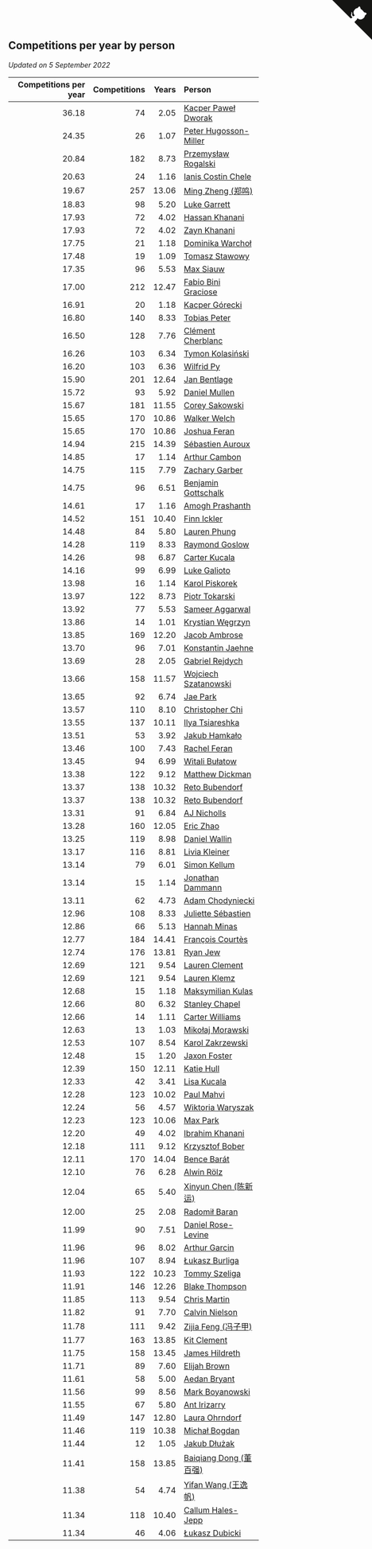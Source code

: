 ## Competitions per year by person

*Updated on  5 September 2022*

| Competitions per year | Competitions | Years | Person |
| ---: | ---: | ---: | :--- |
| 36.18 | 74 | 2.05 | [Kacper Paweł Dworak](https://www.worldcubeassociation.org/persons/2020DWOR01) |
| 24.35 | 26 | 1.07 | [Peter Hugosson-Miller](https://www.worldcubeassociation.org/persons/2021HUGO01) |
| 20.84 | 182 | 8.73 | [Przemysław Rogalski](https://www.worldcubeassociation.org/persons/2013ROGA02) |
| 20.63 | 24 | 1.16 | [Ianis Costin Chele](https://www.worldcubeassociation.org/persons/2021CHEL01) |
| 19.67 | 257 | 13.06 | [Ming Zheng (郑鸣)](https://www.worldcubeassociation.org/persons/2009ZHEN11) |
| 18.83 | 98 | 5.20 | [Luke Garrett](https://www.worldcubeassociation.org/persons/2017GARR05) |
| 17.93 | 72 | 4.02 | [Hassan Khanani](https://www.worldcubeassociation.org/persons/2018KHAN26) |
| 17.93 | 72 | 4.02 | [Zayn Khanani](https://www.worldcubeassociation.org/persons/2018KHAN28) |
| 17.75 | 21 | 1.18 | [Dominika Warchoł](https://www.worldcubeassociation.org/persons/2021WARC01) |
| 17.48 | 19 | 1.09 | [Tomasz Stawowy](https://www.worldcubeassociation.org/persons/2021STAW01) |
| 17.35 | 96 | 5.53 | [Max Siauw](https://www.worldcubeassociation.org/persons/2017SIAU02) |
| 17.00 | 212 | 12.47 | [Fabio Bini Graciose](https://www.worldcubeassociation.org/persons/2010GRAC02) |
| 16.91 | 20 | 1.18 | [Kacper Górecki](https://www.worldcubeassociation.org/persons/2021GORE01) |
| 16.80 | 140 | 8.33 | [Tobias Peter](https://www.worldcubeassociation.org/persons/2014PETE03) |
| 16.50 | 128 | 7.76 | [Clément Cherblanc](https://www.worldcubeassociation.org/persons/2014CHER05) |
| 16.26 | 103 | 6.34 | [Tymon Kolasiński](https://www.worldcubeassociation.org/persons/2016KOLA02) |
| 16.20 | 103 | 6.36 | [Wilfrid Py](https://www.worldcubeassociation.org/persons/2016PYWI01) |
| 15.90 | 201 | 12.64 | [Jan Bentlage](https://www.worldcubeassociation.org/persons/2010BENT01) |
| 15.72 | 93 | 5.92 | [Daniel Mullen](https://www.worldcubeassociation.org/persons/2016MULL04) |
| 15.67 | 181 | 11.55 | [Corey Sakowski](https://www.worldcubeassociation.org/persons/2011SAKO01) |
| 15.65 | 170 | 10.86 | [Walker Welch](https://www.worldcubeassociation.org/persons/2011WELC01) |
| 15.65 | 170 | 10.86 | [Joshua Feran](https://www.worldcubeassociation.org/persons/2011FERA01) |
| 14.94 | 215 | 14.39 | [Sébastien Auroux](https://www.worldcubeassociation.org/persons/2008AURO01) |
| 14.85 | 17 | 1.14 | [Arthur Cambon](https://www.worldcubeassociation.org/persons/2021CAMB01) |
| 14.75 | 115 | 7.79 | [Zachary Garber](https://www.worldcubeassociation.org/persons/2014GARB01) |
| 14.75 | 96 | 6.51 | [Benjamin Gottschalk](https://www.worldcubeassociation.org/persons/2016GOTT01) |
| 14.61 | 17 | 1.16 | [Amogh Prashanth](https://www.worldcubeassociation.org/persons/2021PRAS01) |
| 14.52 | 151 | 10.40 | [Finn Ickler](https://www.worldcubeassociation.org/persons/2012ICKL01) |
| 14.48 | 84 | 5.80 | [Lauren Phung](https://www.worldcubeassociation.org/persons/2016PHUN02) |
| 14.28 | 119 | 8.33 | [Raymond Goslow](https://www.worldcubeassociation.org/persons/2014GOSL01) |
| 14.26 | 98 | 6.87 | [Carter Kucala](https://www.worldcubeassociation.org/persons/2015KUCA01) |
| 14.16 | 99 | 6.99 | [Luke Galioto](https://www.worldcubeassociation.org/persons/2015GALI02) |
| 13.98 | 16 | 1.14 | [Karol Piskorek](https://www.worldcubeassociation.org/persons/2021PISK01) |
| 13.97 | 122 | 8.73 | [Piotr Tokarski](https://www.worldcubeassociation.org/persons/2013TOKA01) |
| 13.92 | 77 | 5.53 | [Sameer Aggarwal](https://www.worldcubeassociation.org/persons/2017AGGA01) |
| 13.86 | 14 | 1.01 | [Krystian Węgrzyn](https://www.worldcubeassociation.org/persons/2021WEGR01) |
| 13.85 | 169 | 12.20 | [Jacob Ambrose](https://www.worldcubeassociation.org/persons/2010AMBR01) |
| 13.70 | 96 | 7.01 | [Konstantin Jaehne](https://www.worldcubeassociation.org/persons/2015JAEH01) |
| 13.69 | 28 | 2.05 | [Gabriel Rejdych](https://www.worldcubeassociation.org/persons/2020REJD01) |
| 13.66 | 158 | 11.57 | [Wojciech Szatanowski](https://www.worldcubeassociation.org/persons/2011SZAT01) |
| 13.65 | 92 | 6.74 | [Jae Park](https://www.worldcubeassociation.org/persons/2015PARK24) |
| 13.57 | 110 | 8.10 | [Christopher Chi](https://www.worldcubeassociation.org/persons/2014CHIC01) |
| 13.55 | 137 | 10.11 | [Ilya Tsiareshka](https://www.worldcubeassociation.org/persons/2012TERE01) |
| 13.51 | 53 | 3.92 | [Jakub Hamkało](https://www.worldcubeassociation.org/persons/2018HAMK01) |
| 13.46 | 100 | 7.43 | [Rachel Feran](https://www.worldcubeassociation.org/persons/2015FERA01) |
| 13.45 | 94 | 6.99 | [Witali Bułatow](https://www.worldcubeassociation.org/persons/2015BUAT01) |
| 13.38 | 122 | 9.12 | [Matthew Dickman](https://www.worldcubeassociation.org/persons/2013DICK01) |
| 13.37 | 138 | 10.32 | [Reto Bubendorf](https://www.worldcubeassociation.org/persons/2012BUBE01) |
| 13.37 | 138 | 10.32 | [Reto Bubendorf](https://www.worldcubeassociation.org/persons/2012BUBE01) |
| 13.31 | 91 | 6.84 | [AJ Nicholls](https://www.worldcubeassociation.org/persons/2015NICH04) |
| 13.28 | 160 | 12.05 | [Eric Zhao](https://www.worldcubeassociation.org/persons/2010ZHAO19) |
| 13.25 | 119 | 8.98 | [Daniel Wallin](https://www.worldcubeassociation.org/persons/2013WALL03) |
| 13.17 | 116 | 8.81 | [Livia Kleiner](https://www.worldcubeassociation.org/persons/2013KLEI03) |
| 13.14 | 79 | 6.01 | [Simon Kellum](https://www.worldcubeassociation.org/persons/2016KELL12) |
| 13.14 | 15 | 1.14 | [Jonathan Dammann](https://www.worldcubeassociation.org/persons/2021DAMM01) |
| 13.11 | 62 | 4.73 | [Adam Chodyniecki](https://www.worldcubeassociation.org/persons/2017CHOD02) |
| 12.96 | 108 | 8.33 | [Juliette Sébastien](https://www.worldcubeassociation.org/persons/2014SEBA01) |
| 12.86 | 66 | 5.13 | [Hannah Minas](https://www.worldcubeassociation.org/persons/2017MINA04) |
| 12.77 | 184 | 14.41 | [François Courtès](https://www.worldcubeassociation.org/persons/2008COUR01) |
| 12.74 | 176 | 13.81 | [Ryan Jew](https://www.worldcubeassociation.org/persons/2008JEWR01) |
| 12.69 | 121 | 9.54 | [Lauren Clement](https://www.worldcubeassociation.org/persons/2013KLEM01) |
| 12.69 | 121 | 9.54 | [Lauren Klemz](https://www.worldcubeassociation.org/persons/2013KLEM01) |
| 12.68 | 15 | 1.18 | [Maksymilian Kulas](https://www.worldcubeassociation.org/persons/2021KULA02) |
| 12.66 | 80 | 6.32 | [Stanley Chapel](https://www.worldcubeassociation.org/persons/2016CHAP04) |
| 12.66 | 14 | 1.11 | [Carter Williams](https://www.worldcubeassociation.org/persons/2021WILL06) |
| 12.63 | 13 | 1.03 | [Mikołaj Morawski](https://www.worldcubeassociation.org/persons/2021MORA01) |
| 12.53 | 107 | 8.54 | [Karol Zakrzewski](https://www.worldcubeassociation.org/persons/2014ZAKR01) |
| 12.48 | 15 | 1.20 | [Jaxon Foster](https://www.worldcubeassociation.org/persons/2021FOST01) |
| 12.39 | 150 | 12.11 | [Katie Hull](https://www.worldcubeassociation.org/persons/2010HULL01) |
| 12.33 | 42 | 3.41 | [Lisa Kucala](https://www.worldcubeassociation.org/persons/2019KUCA01) |
| 12.28 | 123 | 10.02 | [Paul Mahvi](https://www.worldcubeassociation.org/persons/2012MAHV01) |
| 12.24 | 56 | 4.57 | [Wiktoria Waryszak](https://www.worldcubeassociation.org/persons/2018WARY01) |
| 12.23 | 123 | 10.06 | [Max Park](https://www.worldcubeassociation.org/persons/2012PARK03) |
| 12.20 | 49 | 4.02 | [Ibrahim Khanani](https://www.worldcubeassociation.org/persons/2018KHAN27) |
| 12.18 | 111 | 9.12 | [Krzysztof Bober](https://www.worldcubeassociation.org/persons/2013BOBE01) |
| 12.11 | 170 | 14.04 | [Bence Barát](https://www.worldcubeassociation.org/persons/2008BARA01) |
| 12.10 | 76 | 6.28 | [Alwin Rölz](https://www.worldcubeassociation.org/persons/2016ROLZ01) |
| 12.04 | 65 | 5.40 | [Xinyun Chen (陈新运)](https://www.worldcubeassociation.org/persons/2017CHEN36) |
| 12.00 | 25 | 2.08 | [Radomił Baran](https://www.worldcubeassociation.org/persons/2020BARA02) |
| 11.99 | 90 | 7.51 | [Daniel Rose-Levine](https://www.worldcubeassociation.org/persons/2015ROSE01) |
| 11.96 | 96 | 8.02 | [Arthur Garcin](https://www.worldcubeassociation.org/persons/2014GARC27) |
| 11.96 | 107 | 8.94 | [Łukasz Burliga](https://www.worldcubeassociation.org/persons/2013BURL01) |
| 11.93 | 122 | 10.23 | [Tommy Szeliga](https://www.worldcubeassociation.org/persons/2012SZEL01) |
| 11.91 | 146 | 12.26 | [Blake Thompson](https://www.worldcubeassociation.org/persons/2010THOM03) |
| 11.85 | 113 | 9.54 | [Chris Martin](https://www.worldcubeassociation.org/persons/2013MART03) |
| 11.82 | 91 | 7.70 | [Calvin Nielson](https://www.worldcubeassociation.org/persons/2014NIEL03) |
| 11.78 | 111 | 9.42 | [Zijia Feng (冯子甲)](https://www.worldcubeassociation.org/persons/2013FENG02) |
| 11.77 | 163 | 13.85 | [Kit Clement](https://www.worldcubeassociation.org/persons/2008CLEM01) |
| 11.75 | 158 | 13.45 | [James Hildreth](https://www.worldcubeassociation.org/persons/2009HILD01) |
| 11.71 | 89 | 7.60 | [Elijah Brown](https://www.worldcubeassociation.org/persons/2015BROW03) |
| 11.61 | 58 | 5.00 | [Aedan Bryant](https://www.worldcubeassociation.org/persons/2017BRYA06) |
| 11.56 | 99 | 8.56 | [Mark Boyanowski](https://www.worldcubeassociation.org/persons/2014BOYA01) |
| 11.55 | 67 | 5.80 | [Ant Irizarry](https://www.worldcubeassociation.org/persons/2016IRIZ02) |
| 11.49 | 147 | 12.80 | [Laura Ohrndorf](https://www.worldcubeassociation.org/persons/2009OHRN01) |
| 11.46 | 119 | 10.38 | [Michał Bogdan](https://www.worldcubeassociation.org/persons/2012BOGD01) |
| 11.44 | 12 | 1.05 | [Jakub Dłużak](https://www.worldcubeassociation.org/persons/2021DLUZ01) |
| 11.41 | 158 | 13.85 | [Baiqiang Dong (董百强)](https://www.worldcubeassociation.org/persons/2008DONG06) |
| 11.38 | 54 | 4.74 | [Yifan Wang (王逸帆)](https://www.worldcubeassociation.org/persons/2017WANY29) |
| 11.34 | 118 | 10.40 | [Callum Hales-Jepp](https://www.worldcubeassociation.org/persons/2012HALE01) |
| 11.34 | 46 | 4.06 | [Łukasz Dubicki](https://www.worldcubeassociation.org/persons/2018DUBI01) |


<a href="https://github.com/JustinTimeCuber/wca_statistics" class="github-corner" aria-label="View source on Github"><svg width="80" height="80" viewBox="0 0 250 250" style="fill:#151513; color:#fff; position: absolute; top: 0; border: 0; right: 0;" aria-hidden="true"><path d="M0,0 L115,115 L130,115 L142,142 L250,250 L250,0 Z"></path><path d="M128.3,109.0 C113.8,99.7 119.0,89.6 119.0,89.6 C122.0,82.7 120.5,78.6 120.5,78.6 C119.2,72.0 123.4,76.3 123.4,76.3 C127.3,80.9 125.5,87.3 125.5,87.3 C122.9,97.6 130.6,101.9 134.4,103.2" fill="currentColor" style="transform-origin: 130px 106px;" class="octo-arm"></path><path d="M115.0,115.0 C114.9,115.1 118.7,116.5 119.8,115.4 L133.7,101.6 C136.9,99.2 139.9,98.4 142.2,98.6 C133.8,88.0 127.5,74.4 143.8,58.0 C148.5,53.4 154.0,51.2 159.7,51.0 C160.3,49.4 163.2,43.6 171.4,40.1 C171.4,40.1 176.1,42.5 178.8,56.2 C183.1,58.6 187.2,61.8 190.9,65.4 C194.5,69.0 197.7,73.2 200.1,77.6 C213.8,80.2 216.3,84.9 216.3,84.9 C212.7,93.1 206.9,96.0 205.4,96.6 C205.1,102.4 203.0,107.8 198.3,112.5 C181.9,128.9 168.3,122.5 157.7,114.1 C157.9,116.9 156.7,120.9 152.7,124.9 L141.0,136.5 C139.8,137.7 141.6,141.9 141.8,141.8 Z" fill="currentColor" class="octo-body"></path></svg></a><style>.github-corner:hover .octo-arm{animation:octocat-wave 560ms ease-in-out}@keyframes octocat-wave{0%,100%{transform:rotate(0)}20%,60%{transform:rotate(-25deg)}40%,80%{transform:rotate(10deg)}}@media (max-width:500px){.github-corner:hover .octo-arm{animation:none}.github-corner .octo-arm{animation:octocat-wave 560ms ease-in-out}}</style>
